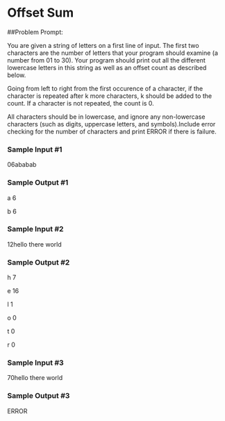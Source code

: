 # Offset Sum
##Problem Prompt:

You are given a string of letters on a first line of input.
The first two characters are the number of letters that your program should examine (a number from 01 to 30). 
Your program should print out all the different lowercase letters in this string as well as an offset count as described below.

Going from left to right from the first occurence of a character, if the character is repeated after k more characters, k should be added to the count. If a character is not repeated, the count is 0.

All characters should be in lowercase, and ignore any non-lowercase characters (such as digits, uppercase letters, and symbols).Include error checking for the number of characters and print ERROR if there is failure.

### Sample Input #1
06ababab

### Sample Output #1
a 6

b 6

### Sample Input #2
12hello there world

### Sample Output #2
h 7

e 16

l 1

o 0

t 0

r 0

### Sample Input #3
70hello there world

### Sample Output #3
ERROR
